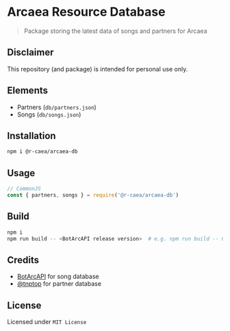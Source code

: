 # Arcaea Resource Database
> Package storing the latest data of songs and partners for Arcaea

## Disclaimer
This repository (and package) is intended for personal use only.

## Elements
- Partners (`db/partners.json`)
- Songs (`db/songs.json`)

## Installation
```sh
npm i @r-caea/arcaea-db 
```

## Usage
```javascript
// CommonJS
const { partners, songs } = require('@r-caea/arcaea-db')
```

## Build
```sh
npm i
npm run build -- <BotArcAPI release version>  # e.g. npm run build -- 0.2.4
```

## Credits
- [BotArcAPI](https://github.com/TheSnowfield/BotArcAPI) for song database
- [@tnptop](https://github.com/tnptop) for partner database

## License
Licensed under `MIT License`

